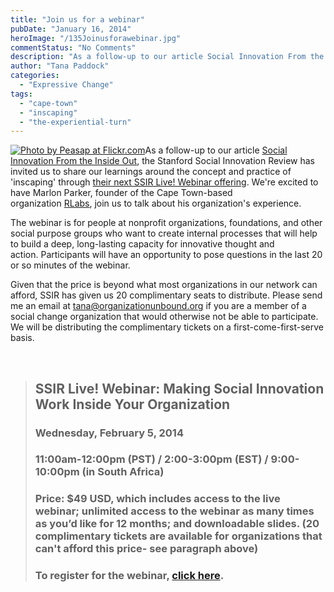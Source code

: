 ```yaml
---
title: "Join us for a webinar"
pubDate: "January 16, 2014"
heroImage: "/135Joinusforawebinar.jpg"
commentStatus: "No Comments"
description: "As a follow-up to our article Social Innovation From the Inside Out, the Stanford Social Innovation Review has invited us to share our learnings around the concept and practice of ‘inscaping’ through their next SSIR Live! Webinar offering. We’re excited to have Marlon Parker, founder of the Cape Town-based organization RLabs, join us to share his organization’s experience. Twenty complimentary tickets available!"
author: "Tana Paddock"
categories: 
  - "Expressive Change"
tags: 
  - "cape-town"
  - "inscaping"
  - "the-experiential-turn"
---
```


[![Photo by Peasap at Flickr.com](https://organizationunbound.org/wp-content/uploads/2014/01/135Joinusforawebinar.jpg "Photo by Peasap at Flickr.com")](http://www.flickr.com/photos/peasap/2088444066/)As a follow-up to our article [Social Innovation From the Inside Out](http://www.ssireview.org/articles/entry/social_innovation_from_the_inside_out), the Stanford Social Innovation Review has invited us to share our learnings around the concept and practice of 'inscaping' through [their next SSIR Live! Webinar offering](https://video.webcasts.com/events/pmny001/viewer/index.jsp?eventid=47672). We're excited to have Marlon Parker, founder of the Cape Town-based organization [RLabs](http://www.rlabs.org/), join us to talk about his organization's experience.

The webinar is for people at nonprofit organizations, foundations, and other social purpose groups who want to create internal processes that will help to build a deep, long-lasting capacity for innovative thought and action. Participants will have an opportunity to pose questions in the last 20 or so minutes of the webinar.

Given that the price is beyond what most organizations in our network can afford, SSIR has given us 20 complimentary seats to distribute. Please send me an email at tana@organizationunbound.org if you are a member of a social change organization that would otherwise not be able to participate. We will be distributing the complimentary tickets on a first-come-first-serve basis.

 

> ## **SSIR Live! Webinar: Making Social Innovation Work Inside Your Organization**
> 
> ### Wednesday, February 5, 2014
> 
> ### 11:00am-12:00pm (PST) / 2:00-3:00pm (EST) / 9:00-10:00pm (in South Africa)
> 
> ### Price: $49 USD, which includes access to the live webinar; unlimited access to the webinar as many times as you’d like for 12 months; and downloadable slides. (20 complimentary tickets are available for organizations that can't afford this price- see paragraph above)
> 
> ### To register for the webinar, [click here](https://video.webcasts.com/events/pmny001/viewer/index.jsp?eventid=47672).
